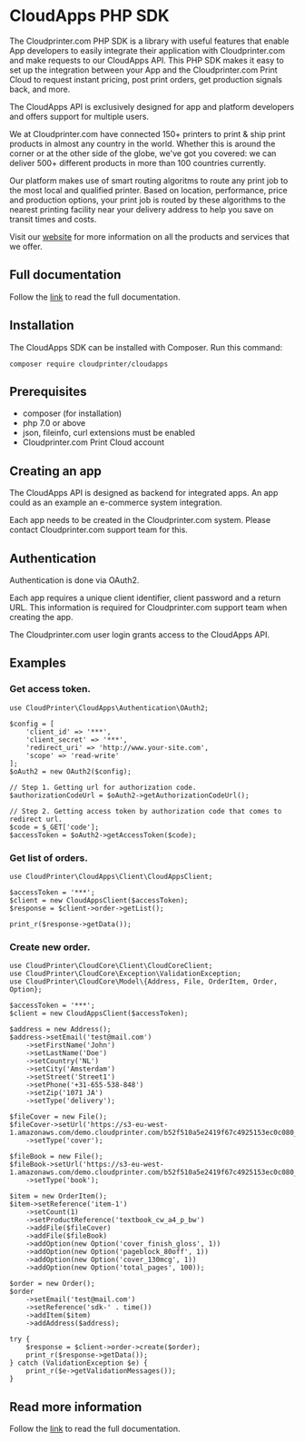 # CloudApps PHP SDK
The Cloudprinter.com PHP SDK is a library with useful features that enable App developers to easily integrate their application with Cloudprinter.com and make requests to our CloudApps API. This PHP SDK makes it easy to set up the integration between your App and the Cloudprinter.com Print Cloud to request instant pricing, post print orders, get production signals back, and more. 

The CloudApps API is exclusively designed for app and platform developers and offers support for multiple users.

We at Cloudprinter.com have connected 150+ printers to print & ship print products in almost any country in the world. Whether this is around the corner or at the other side of the globe, we've got you covered: we can deliver 500+ different products in more than 100 countries currently.

Our platform makes use of smart routing algoritms to route any print job to the most local and qualified printer. Based on location, performance, price and production options, your print job is routed by these algorithms to the nearest printing facility near your delivery address to help you save on transit times and costs.

Visit our [website](https://www.cloudprinter.com) for more information on all the products and services that we offer.

## Full documentation
Follow the [link](https://github.com/cloudprintercom/cloudapps-php-sdk/wiki/PHP-SDK-CloudAPPS-documentation) to read the full documentation.

## Installation 
The CloudApps SDK can be installed with Composer. Run this command:
```
composer require cloudprinter/cloudapps
```

## Prerequisites
* composer (for installation)
* php 7.0 or above
* json, fileinfo, curl extensions must be enabled
* Cloudprinter.com Print Cloud account

## Creating an app
The CloudApps API is designed as backend for integrated apps. An app could as an example an e-commerce system integration.

Each app needs to be created in the Cloudprinter.com system. Please contact Cloudprinter.com support team for this.

## Authentication
Authentication is done via OAuth2.

Each app requires a unique client identifier, client password and a return URL. This information is required for Cloudprinter.com support team when creating the app.

The Cloudprinter.com user login grants access to the CloudApps API.

## Examples
### Get access token.
```
use CloudPrinter\CloudApps\Authentication\OAuth2;

$config = [
    'client_id' => '***',
    'client_secret' => '***',
    'redirect_uri' => 'http://www.your-site.com',
    'scope' => 'read-write'
];
$oAuth2 = new OAuth2($config);

// Step 1. Getting url for authorization code.
$authorizationCodeUrl = $oAuth2->getAuthorizationCodeUrl();

// Step 2. Getting access token by authorization code that comes to redirect url.
$code = $_GET['code'];
$accessToken = $oAuth2->getAccessToken($code);

```
### Get list of orders.
```
use CloudPrinter\CloudApps\Client\CloudAppsClient;

$accessToken = '***';
$client = new CloudAppsClient($accessToken);
$response = $client->order->getList();

print_r($response->getData());
```
### Create new order.
```
use CloudPrinter\CloudCore\Client\CloudCoreClient;
use CloudPrinter\CloudCore\Exception\ValidationException;
use CloudPrinter\CloudCore\Model\{Address, File, OrderItem, Order, Option};

$accessToken = '***';
$client = new CloudAppsClient($accessToken);

$address = new Address();
$address->setEmail('test@mail.com')
    ->setFirstName('John')
    ->setLastName('Doe')
    ->setCountry('NL')
    ->setCity('Amsterdam')
    ->setStreet('Street1')
    ->setPhone('+31-655-538-848')
    ->setZip('1071 JA')
    ->setType('delivery');

$fileCover = new File();
$fileCover->setUrl('https://s3-eu-west-1.amazonaws.com/demo.cloudprinter.com/b52f510a5e2419f67c4925153ec0c080_v2/CP_Sample_doc_A4_Book_Cover_Textbook_80_gsm_Casewrap_v2.1.pdf')
    ->setType('cover');

$fileBook = new File();
$fileBook->setUrl('https://s3-eu-west-1.amazonaws.com/demo.cloudprinter.com/b52f510a5e2419f67c4925153ec0c080_v2/CP_Sample_doc_A4_Book_Interior_Textbook_v2.1.pdf')
    ->setType('book');

$item = new OrderItem();
$item->setReference('item-1')
    ->setCount(1)
    ->setProductReference('textbook_cw_a4_p_bw')
    ->addFile($fileCover)
    ->addFile($fileBook)
    ->addOption(new Option('cover_finish_gloss', 1))
    ->addOption(new Option('pageblock_80off', 1))
    ->addOption(new Option('cover_130mcg', 1))
    ->addOption(new Option('total_pages', 100));

$order = new Order();
$order
    ->setEmail('test@mail.com')
    ->setReference('sdk-' . time())
    ->addItem($item)
    ->addAddress($address);

try {
    $response = $client->order->create($order);
    print_r($response->getData());
} catch (ValidationException $e) {
    print_r($e->getValidationMessages());
}
```

## Read more information
Follow the [link](https://github.com/cloudprintercom/cloudapps-php-sdk/wiki/PHP-SDK-CloudAPPS-documentation) to read the full documentation.
